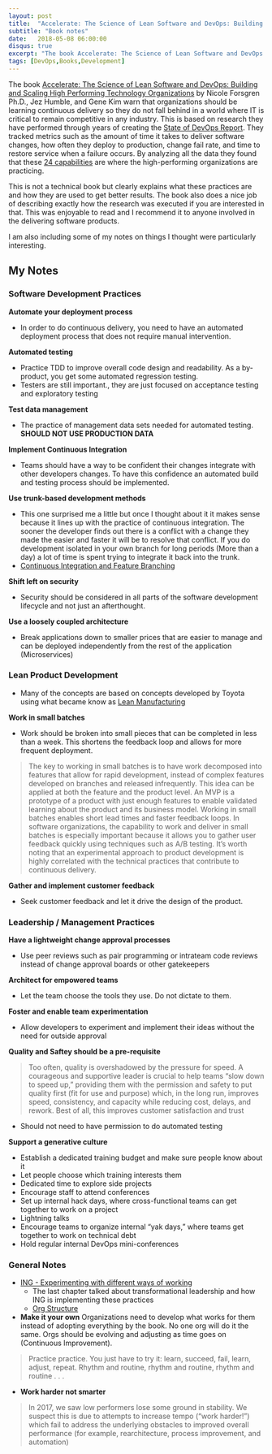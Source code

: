 ```yaml
---
layout: post
title:  "Accelerate: The Science of Lean Software and DevOps: Building and Scaling High Performing Technology Organizations"
subtitle: "Book notes"
date:   2018-05-08 06:00:00
disqus: true
excerpt: "The book Accelerate: The Science of Lean Software and DevOps: Building and Scaling High Performing Technology Organizations by Nicole Forsgren Ph.D., Jez Humble, and Gene Kim warn that organizations should be learning continuous delivery so they do not fall behind in a world where IT is critical to remain competitive in any industry."
tags: [DevOps,Books,Development]
---
```


The book [Accelerate: The Science of Lean Software and DevOps: Building and Scaling High Performing Technology Organizations](https://read.amazon.com/kp/kshare?asin=B07B9F83WM&id=7tIJy7ClSviSgwQwU2xJpQ&reshareId=4BX8T28SB0MYEH4TTASK&reshareChannel=system) by Nicole Forsgren Ph.D., Jez Humble, and Gene Kim warn that organizations should be learning continuous delivery so they do not fall behind in a world where IT is critical to remain competitive in any industry. This is based on research they have performed through years of creating the [State of DevOps Report](https://puppet.com/resources/whitepaper/state-of-devops-report). They tracked metrics such as the amount of time it takes to deliver software changes, how often they deploy to production, change fail rate, and time to restore service when a failure occurs. By analyzing all the data they found that these [24 capabilities](https://devops-research.com/assets/transformation_practices.pdf) are where the high-performing organizations are practicing. 

This is not a technical book but clearly explains what these practices are and how they are used to get better results. The book also does a nice job of describing exactly how the research was executed if you are interested in that. This was enjoyable to read and I recommend it to anyone involved in the delivering software products.

I am also including some of my notes on things I thought were particularly interesting.


## My Notes

### Software Development Practices

**Automate your deployment process**

- In order to do continuous delivery, you need to have an automated deployment process that does not require manual intervention.

**Automated testing**

- Practice TDD to improve overall code design and readability. As a by-product, you get some automated regression testing.
- Testers are still important., they are just focused on acceptance testing and exploratory testing

**Test data management**

- The practice of management data sets needed for automated testing. **SHOULD NOT USE PRODUCTION DATA**

**Implement Continuous Integration**

- Teams should have a way to be confident their changes integrate with other developers changes. To have this confidence an automated build and testing process should be implemented.

**Use trunk-based development methods**

- This one surprised me a little but once I thought about it it makes sense because it lines up with the practice of continuous integration. The sooner the developer finds out there is a conflict with a change they made the easier and faster it will be to resolve that conflict. If you do development isolated in your own branch for long periods (More than a day) a lot of time is spent trying to integrate it back into the trunk.
- [Continuous Integration and Feature Branching](http://www.davefarley.net/?p=247)

**Shift left on security**

- Security should be considered in all parts of the software development lifecycle and not just an afterthought.

**Use a loosely coupled architecture**

- Break applications down to smaller prices that are easier to manage and can be deployed independently from the rest of the application (Microservices)


### Lean Product Development

- Many of the concepts are based on concepts developed by Toyota using what became know as [Lean Manufacturing](https://en.wikipedia.org/wiki/Lean_manufacturing)

**Work in small batches**

- Work should be broken into small pieces that can be completed in less than a week. This shortens the feedback loop and allows for more frequent deployment.

> The key to working in small batches is to have work decomposed into features that allow for rapid development, instead of complex features developed on branches and released infrequently. This idea can be applied at both the feature and the product level. An MVP is a prototype of a product with just enough features to enable validated learning about the product and its business model. Working in small batches enables short lead times and faster feedback loops. In software organizations, the capability to work and deliver in small batches is especially important because it allows you to gather user feedback quickly using techniques such as A/B testing. It’s worth noting that an experimental approach to product development is highly correlated with the technical practices that contribute to continuous delivery.

**Gather and implement customer feedback**

- Seek customer feedback and let it drive the design of the product.

### Leadership / Management Practices

**Have a lightweight change approval processes**

- Use peer reviews such as pair programming or intrateam code reviews instead of change approval boards or other gatekeepers

**Architect for empowered teams**

- Let the team choose the tools they use. Do not dictate to them.

**Foster and enable team experimentation**

- Allow developers to experiment and implement their ideas without the need for outside approval

**Quality and Saftey should be a pre-requisite**

> Too often, quality is overshadowed by the pressure for speed. A courageous and supportive leader is crucial to help teams “slow down to speed up,” providing them with the permission and safety to put quality first (fit for use and purpose) which, in the long run, improves speed, consistency, and capacity while reducing cost, delays, and rework. Best of all, this improves customer satisfaction and trust

- Should not need to have permission to do automated testing

**Support a generative culture**

- Establish a dedicated training budget and make sure people know about it
- Let people choose which training interests them
- Dedicated time to explore side projects
- Encourage staff to attend conferences
- Set up internal hack days, where cross-functional teams can get together to work on a project
- Lightning talks
- Encourage teams to organize internal “yak days,” where teams get together to work on technical debt
- Hold regular internal DevOps mini-conferences


### General Notes

- [ING - Experimenting with different ways of working](https://www.mckinsey.com/industries/financial-services/our-insights/ings-agile-transformation) 
	- The last chapter talked about transformational leadership and how ING is implementing these practices
	- [Org Structure](https://www.mckinsey.com/~/media/McKinsey/Industries/Financial%20Services/Our%20Insights/INGs%20agile%20transformation/SVG%20QWeb_ING_ex1.ashx)
- **Make it your own** Organizations need to develop what works for them instead of adopting everything by the book. No one org will do it the same. Orgs should be evolving and adjusting as time goes on (Continuous Improvement).

> Practice practice. You just have to try it: learn, succeed, fail, learn, adjust, repeat. Rhythm and routine, rhythm and routine, rhythm and routine . . .

- **Work harder not smarter** 

> In 2017, we saw low performers lose some ground in stability. We suspect this is due to attempts to increase tempo (“work harder!”) which fail to address the underlying obstacles to improved overall performance (for example, rearchitecture, process improvement, and automation)















